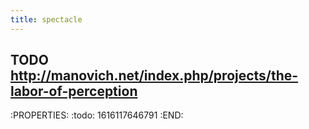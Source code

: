 ```yaml
---
title: spectacle
---
```


## TODO http://manovich.net/index.php/projects/the-labor-of-perception
:PROPERTIES:
:todo: 1616117646791
:END:
